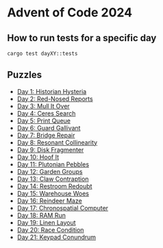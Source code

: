 # Advent of Code 2024

## How to run tests for a specific day

```bash
cargo test dayXY::tests
```

## Puzzles

- [Day 1: Historian Hysteria](./src/day1.rs)
- [Day 2: Red-Nosed Reports](./src/day2.rs)
- [Day 3: Mull It Over](./src/day3.rs)
- [Day 4: Ceres Search](./src/day4.rs)
- [Day 5: Print Queue](./src/day5.rs)
- [Day 6: Guard Gallivant](./src/day6.rs)
- [Day 7: Bridge Repair](./src/day7.rs)
- [Day 8: Resonant Collinearity](./src/day8.rs)
- [Day 9: Disk Fragmenter](./src/day9.rs)
- [Day 10: Hoof It](./src/day10.rs)
- [Day 11: Plutonian Pebbles](./src/day11.rs)
- [Day 12: Garden Groups](./src/day12.rs)
- [Day 13: Claw Contraption](./src/day13.rs)
- [Day 14: Restroom Redoubt](./src/day14.rs)
- [Day 15: Warehouse Woes](./src/day15.rs)
- [Day 16: Reindeer Maze](./src/day16.rs)
- [Day 17: Chronospatial Computer](./src/day17.rs)
- [Day 18: RAM Run](./src/day18.rs)
- [Day 19: Linen Layout](./src/day19.rs)
- [Day 20: Race Condition](./src/day20.rs)
- [Day 21: Keypad Conundrum](./src/day21.rs)